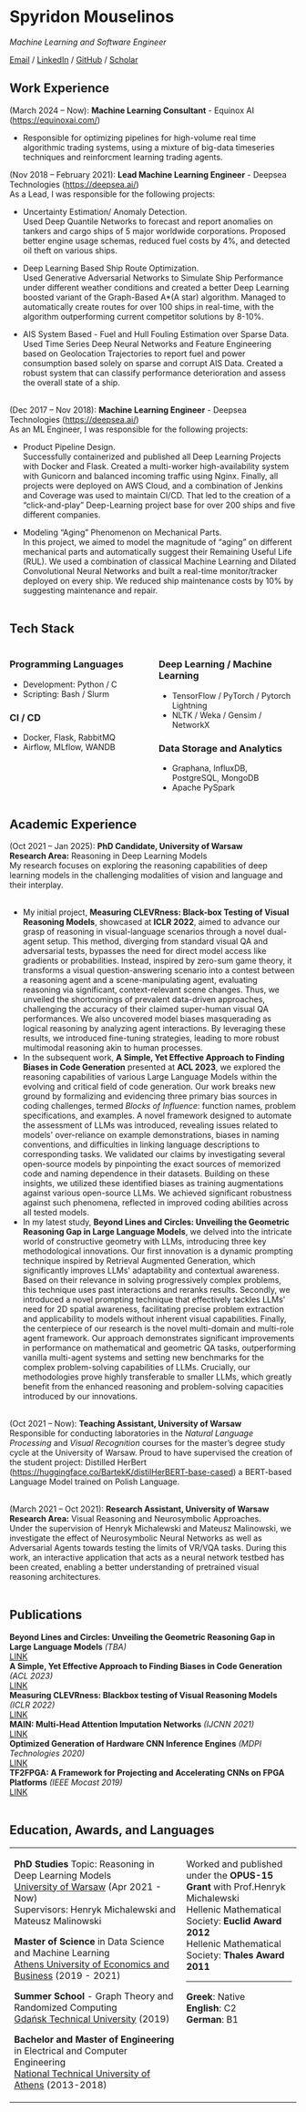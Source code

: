 # Spyridon Mouselinos

_Machine Learning and Software Engineer_

[Email](mailto:mouselinos.spur.kw@gmail.com) / [LinkedIn](https://www.linkedin.com/in/spyridon-mouselinos/) / [GitHub](https://github.com/SpyrosMouselinos) / [Scholar](https://scholar.google.com/citations?user=D6TDBuUAAAAJ&hl=en)

## Work Experience
(March 2024 – Now): **Machine Learning Consultant** - Equinox AI (https://equinoxai.com/) <br>
- Responsible for optimizing pipelines for high-volume real time algorithmic trading systems, using a mixture of big-data timeseries techniques
and reinforcment learning trading agents.<br>


(Nov 2018 – February 2021): **Lead Machine Learning Engineer** - Deepsea Technologies (https://deepsea.ai/) <br>
As a Lead, I was responsible for the following projects:<br>
-	Uncertainty Estimation/ Anomaly Detection.<br>
Used Deep Quantile Networks to forecast and report anomalies on tankers and cargo ships of 5 major 
worldwide corporations. Proposed better engine usage schemas, reduced fuel costs by 4%, and
detected oil theft on various ships.<br>

-   Deep Learning Based Ship Route Optimization.<br>
Used Generative Adversarial Networks to Simulate Ship Performance 
under different weather conditions and created a better Deep Learning
boosted variant of the Graph-Based A*(A star) algorithm. Managed to 
automatically create routes for over 100 ships in real-time, with the algorithm 
outperforming current competitor solutions by 8-10%.<br>

-	AIS System Based - Fuel and Hull Fouling Estimation over Sparse Data.
Used Time Series Deep Neural Networks and Feature Engineering based on Geolocation
Trajectories to report fuel and power consumption based solely 
on sparse and corrupt AIS Data. Created a robust system that can classify performance 
deterioration and assess the overall state of a ship.
<br><br>

(Dec 2017 – Nov 2018): **Machine Learning Engineer** - Deepsea Technologies (https://deepsea.ai/)<br>
As an ML Engineer, I was responsible for the following projects:<br>
-	Product Pipeline Design.<br>
Successfully containerized and published all Deep Learning Projects with Docker and Flask. 
Created a multi-worker high-availability system with Gunicorn and balanced incoming traffic using Nginx.
Finally, all projects were deployed on AWS Cloud, and a combination of Jenkins and Coverage was used 
to maintain CI/CD. That led to the creation of a “click-and-play” Deep-Learning  project base for over 200 
ships and five different companies.<br>

-	Modeling “Aging” Phenomenon on Mechanical Parts.<br>
In this project, we aimed to model the magnitude of  “aging” on different mechanical parts 
and automatically suggest their Remaining Useful Life (RUL).
We used a combination of classical Machine Learning and Dilated Convolutional Neural Networks 
and built a real-time monitor/tracker deployed on every ship. We reduced ship maintenance costs by 10% by suggesting maintenance and repair.
<br><br>


## Tech Stack
<div style="display: flex;">
<div style="flex: 1; padding-right: 10px;">

### Programming Languages
- Development: Python / C
-  Scripting: Bash / Slurm

### CI / CD
- Docker, Flask, RabbitMQ
- Airflow, MLflow, WANDB

</div>
<div style="flex: 1; padding-left: 10px;">

### Deep Learning / Machine Learning
- TensorFlow / PyTorch / Pytorch Lightning
- NLTK / Weka / Gensim / NetworkX


### Data Storage and Analytics 
- Graphana, InfluxDB, PostgreSQL, MongoDB
- Apache PySpark


</div>

</div>


##  Academic Experience
(Oct  2021 – Jan 2025): **PhD Candidate, University of Warsaw**<br>
**Research Area:** Reasoning in Deep Learning Models<br>
My research focuses on exploring the reasoning capabilities of deep learning models in the challenging modalities of vision and language and their interplay.
<br><br>
- My initial project, **Measuring CLEVRness: Black-box Testing of Visual Reasoning Models**, showcased at **ICLR 2022**, aimed to advance our grasp of reasoning in visual-language scenarios through a novel dual-agent setup. This method, diverging from standard visual QA and adversarial tests, bypasses the need for direct model access like gradients or probabilities. Instead, inspired by zero-sum game theory, it transforms a visual question-answering scenario into a contest between a reasoning agent and a scene-manipulating agent, evaluating reasoning via significant, context-relevant scene changes.  Thus, we unveiled the shortcomings of prevalent data-driven approaches, challenging the accuracy of their claimed super-human visual QA performances. We also uncovered model biases masquerading as logical reasoning by analyzing agent interactions. By leveraging these results, we introduced fine-tuning strategies, leading to more robust multimodal reasoning akin to human processes.<br>
- In the subsequent work,  **A Simple, Yet Effective Approach to Finding Biases in Code Generation** presented at **ACL 2023**, we explored the reasoning capabilities of various Large Language Models within the evolving and critical field of code generation. Our work breaks new ground by formalizing and evidencing three primary bias sources in coding challenges, termed *Blocks of Influence*: function names, problem specifications, and examples. A novel framework designed to automate the assessment of LLMs was introduced, revealing issues related to models' over-reliance on example demonstrations, biases in naming conventions, and difficulties in linking language descriptions to corresponding tasks. We validated our claims by investigating several open-source models by pinpointing the exact sources of memorized code and naming dependence in their datasets. Building on these insights, we utilized these identified biases as training augmentations against various open-source LLMs. We achieved significant robustness against such phenomena, reflected in improved coding abilities across all tested models.<br>
- In my latest study, **Beyond Lines and Circles: Unveiling the Geometric Reasoning Gap in Large Language Models**, we delved into the intricate world of constructive geometry with LLMs, introducing three key methodological innovations. Our first innovation is a dynamic prompting technique inspired by Retrieval Augmented Generation, which significantly improves LLMs' adaptability and contextual awareness. Based on their relevance in solving progressively complex problems, this technique uses past interactions and reranks results. Secondly, we introduced a novel prompting technique that effectively tackles LLMs' need for 2D spatial awareness, facilitating precise problem extraction and applicability to models without inherent visual capabilities. Finally, the centerpiece of our research is the novel multi-domain and multi-role agent framework. Our approach demonstrates significant improvements in performance on mathematical and geometric QA tasks, outperforming vanilla multi-agent systems and setting new benchmarks for the complex problem-solving capabilities of LLMs. Crucially, our methodologies prove highly transferable to smaller LLMs, which greatly benefit from the enhanced reasoning and problem-solving capacities introduced by our innovations.
<br><br>

(Oct  2021 – Now): **Teaching Assistant, University of Warsaw**<br>
Responsible for conducting laboratories in the *Natural Language Processing* 
and *Visual Recognition* courses for the master’s degree study cycle at the University of Warsaw.
Proud to have supervised the creation of the student project: Distilled HerBert (https://huggingface.co/BartekK/distilHerBERT-base-cased) a BERT-based Language Model trained on Polish Language.
<br><br>


(March 2021 – Oct 2021): **Research Assistant, University of Warsaw** <br>
**Research Area:** Visual Reasoning and Neurosymbolic Approaches. <br>
Under the supervision of Henryk Michalewski and Mateusz Malinowski,
we investigate the effect of Neurosymbolic Neural Networks as well as 
Adversarial Agents towards testing the limits of VR/VQA tasks.
During this work, an interactive application that acts as a neural 
network testbed has been created, enabling a better understanding of
pretrained visual reasoning architectures.
<br><br>

## Publications
**Beyond Lines and Circles: Unveiling the Geometric Reasoning Gap in Large Language Models** _(TBA)_<br>
[LINK](https://arxiv.org/abs/2402.03877)<br>
**A Simple, Yet Effective Approach to Finding Biases in Code Generation** _(ACL 2023)_<br>
[LINK](https://arxiv.org/abs/2211.00609)<br>
**Measuring CLEVRness: Blackbox testing of Visual Reasoning Models** _(ICLR 2022)_<br>
[LINK](https://arxiv.org/abs/2202.12162)<br>
**MAIN: Multi-Head Attention Imputation Networks** _(IJCNN 2021)_<br>
[LINK](https://arxiv.org/pdf/2102.05428.pdf)<br>
**Optimized Generation of Hardware CNN Inference Engines** _(MDPI Technologies 2020)_<br>
[LINK](https://www.mdpi.com/2227-7080/8/1/6)<br>
**TF2FPGA: A Framework for Projecting and Accelerating CNNs on FPGA Platforms** _(IEEE Mocast 2019)_<br>
[LINK](https://ieeexplore.ieee.org/document/8741940)
<br><br>

## Education, Awards, and Languages

<table style="width:100%">
<tr>
<td style="width:60%; vertical-align: top;">

<p>
<strong>PhD Studies</strong> Topic: Reasoning in Deep Learning Models<br>
<a href="https://www.mimuw.edu.pl/">University of Warsaw</a> (Apr 2021 - Now)<br>
Supervisors: Henryk Michalewski and Mateusz Malinowski<br>
</p>

<p>
<strong>Master of Science</strong> in Data Science and Machine Learning<br>
<a href="https://datascience.aueb.gr/">Athens University of Economics and Business</a> (2019 - 2021)<br>
</p>

<p>
<strong>Summer School</strong> - Graph Theory and Randomized Computing <br>
<a href="https://pg.edu.pl/en">Gdańsk Technical University</a> (2019)<br>
</p>

<p>
<strong>Bachelor and Master of Engineering</strong> in Electrical and Computer Engineering<br>
<a href="https://www.ece.ntua.gr/en">National Technical University of Athens</a> (2013-2018)<br>
</p>

</td>
<td style="width:40%; vertical-align: top;">

<p>
Worked and published under the <strong>OPUS-15 Grant</strong> with Prof.Henryk Michalewski<br>
Hellenic Mathematical Society: <strong>Euclid Award 2012</strong><br>
Hellenic Mathematical Society: <strong>Thales Award 2011</strong><br>
</p>

---

<p>
<strong>Greek</strong>: Native <br>
<strong>English</strong>: C2 <br>
<strong>German</strong>: B1 <br>
</p>

</td>
</tr>
</table>
